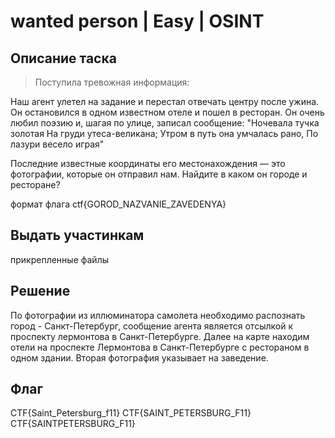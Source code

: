 # wanted person | Easy | OSINT

## Описание таска

> Поступила тревожная информация:

Наш агент улетел на задание и перестал отвечать центру после ужина. Он остановился в одном известном отеле и пошел в ресторан. Он очень любил поэзию и, шагая по улице, записал сообщение:
"Ночевала тучка золотая
На груди утеса-великана;
Утром в путь она умчалась рано,
По лазури весело играя"

Последние известные координаты его местонахождения — это фотографии, которые он отправил нам.  Найдите в каком он городе и ресторане? 

формат флага ctf{GOROD_NAZVANIE_ZAVEDENYA}

## Выдать участинкам

прикрепленные файлы


## Решение
По фотографии из иллюминатора самолета необходимо распознать город - Санкт-Петербург, сообщение агента является отсылкой к проспекту лермонтова в Санкт-Петербурге. 
Далее на карте находим отели на проспекте Лермонтова в Санкт-Петербурге с рестораном в одном здании. Вторая фотография указывает на заведение. 

## Флаг

CTF{Saint_Petersburg_f11}
CTF{SAINT_PETERSBURG_F11}
CTF{SAINTPETERSBURG_F11}
